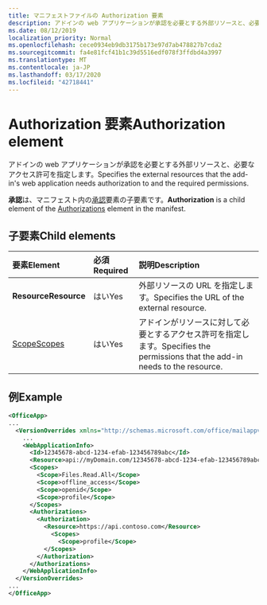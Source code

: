 ```yaml
---
title: マニフェストファイルの Authorization 要素
description: アドインの web アプリケーションが承認を必要とする外部リソースと、必要なアクセス許可を指定します。
ms.date: 08/12/2019
localization_priority: Normal
ms.openlocfilehash: cece0934eb9db3175b173e97d7ab478827b7cda2
ms.sourcegitcommit: fa4e81fcf41b1c39d5516edf078f3ffdbd4a3997
ms.translationtype: MT
ms.contentlocale: ja-JP
ms.lasthandoff: 03/17/2020
ms.locfileid: "42718441"
---
```

# <a name="authorization-element"></a><span data-ttu-id="71195-103">Authorization 要素</span><span class="sxs-lookup"><span data-stu-id="71195-103">Authorization element</span></span>

<span data-ttu-id="71195-104">アドインの web アプリケーションが承認を必要とする外部リソースと、必要なアクセス許可を指定します。</span><span class="sxs-lookup"><span data-stu-id="71195-104">Specifies the external resources that the add-in's web application needs authorization to and the required permissions.</span></span>

<span data-ttu-id="71195-105">**承認**は、マニフェスト内の[承認](authorizations.md)要素の子要素です。</span><span class="sxs-lookup"><span data-stu-id="71195-105">**Authorization** is a child element of the [Authorizations](authorizations.md) element in the manifest.</span></span>

## <a name="child-elements"></a><span data-ttu-id="71195-106">子要素</span><span class="sxs-lookup"><span data-stu-id="71195-106">Child elements</span></span>

|  <span data-ttu-id="71195-107">要素</span><span class="sxs-lookup"><span data-stu-id="71195-107">Element</span></span> |  <span data-ttu-id="71195-108">必須</span><span class="sxs-lookup"><span data-stu-id="71195-108">Required</span></span>  |  <span data-ttu-id="71195-109">説明</span><span class="sxs-lookup"><span data-stu-id="71195-109">Description</span></span>  |
|:-----|:-----|:-----|
|  <span data-ttu-id="71195-110">**Resource**</span><span class="sxs-lookup"><span data-stu-id="71195-110">**Resource**</span></span>  |  <span data-ttu-id="71195-111">はい</span><span class="sxs-lookup"><span data-stu-id="71195-111">Yes</span></span>   |  <span data-ttu-id="71195-112">外部リソースの URL を指定します。</span><span class="sxs-lookup"><span data-stu-id="71195-112">Specifies the URL of the external resource.</span></span>|
|  [<span data-ttu-id="71195-113">Scope</span><span class="sxs-lookup"><span data-stu-id="71195-113">Scopes</span></span>](scopes.md)                |  <span data-ttu-id="71195-114">はい</span><span class="sxs-lookup"><span data-stu-id="71195-114">Yes</span></span>  |  <span data-ttu-id="71195-115">アドインがリソースに対して必要とするアクセス許可を指定します。</span><span class="sxs-lookup"><span data-stu-id="71195-115">Specifies the permissions that the add-in needs to the resource.</span></span>  |

## <a name="example"></a><span data-ttu-id="71195-116">例</span><span class="sxs-lookup"><span data-stu-id="71195-116">Example</span></span>

```xml
<OfficeApp>
...
  <VersionOverrides xmlns="http://schemas.microsoft.com/office/mailappversionoverrides" xsi:type="VersionOverridesV1_0">
    ...
    <WebApplicationInfo>
      <Id>12345678-abcd-1234-efab-123456789abc</Id>
      <Resource>api://myDomain.com/12345678-abcd-1234-efab-123456789abc</Resource>
      <Scopes>
        <Scope>Files.Read.All</Scope>
        <Scope>offline_access</Scope>
        <Scope>openid</Scope>
        <Scope>profile</Scope>
      </Scopes>
      <Authorizations>
        <Authorization>
          <Resource>https://api.contoso.com</Resource>
            <Scopes>
              <Scope>profile</Scope>
          </Scopes>
        </Authorization>
      </Authorizations>
    </WebApplicationInfo>
  </VersionOverrides>
...
</OfficeApp>
```
